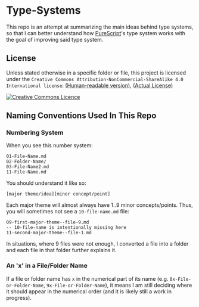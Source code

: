 # Type-Systems

This repo is an attempt at summarizing the main ideas behind type systems, so that I can better understand how [PureScript](https://github.com/purescript/purescript)'s type system works with the goal of improving said type system.

## License

Unless stated otherwise in a specific folder or file, this project is licensed under the `Creative Commons Attribution-NonCommercial-ShareAlike 4.0 International license`: [(Human-readable version)](https://creativecommons.org/licenses/by-nc-sa/4.0/), [(Actual License)](https://creativecommons.org/licenses/by-nc-sa/4.0/legalcode)

<a rel="license" href="http://creativecommons.org/licenses/by-nc-sa/4.0/"><img alt="Creative Commons Licence" style="border-width:0" src="https://i.creativecommons.org/l/by-nc-sa/4.0/88x31.png" /></a>

## Naming Conventions Used In This Repo

### Numbering System

When you see this number system:
```
01-File-Name.md
02-Folder-Name/
03-File-Name2.md
11-File-Name.md
```
You should understand it like so:
```
[major theme/idea][minor concept/point]
```
Each major theme will almost always have 1..9 minor concepts/points. Thus, you will sometimes not see a `10-file-name.md` file:
```
09-first-major-theme--file-9.md
-- 10-file-name is intentionally missing here
11-second-major-theme--file-1.md
```

In situations, where 9 files were not enough, I converted a file into a folder and each file in that folder further explains it.

### An 'x' in a File/Folder Name

If a file or folder name has `x` in the numerical part of its name (e.g. `0x-File-or-Folder-Name`, `9x-File-or-Folder-Name`), it means I am still deciding where it should appear in the numerical order (and it is likely still a work in progress).
